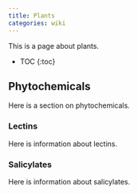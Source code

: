 ```yaml
---
title: Plants
categories: wiki
---
```


This is a page about plants.

* TOC
{:toc}

## Phytochemicals

Here is a section on phytochemicals.

### Lectins

Here is information about lectins.

### Salicylates

Here is information about salicylates.
